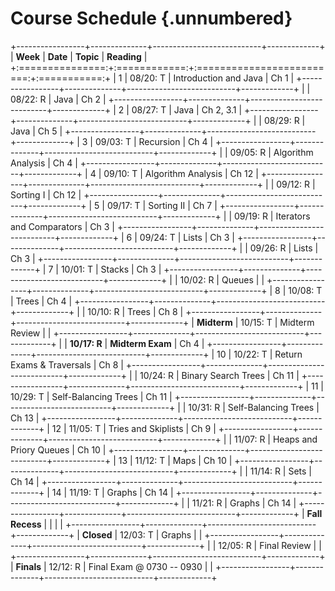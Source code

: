 # Course Schedule {.unnumbered}

+-----------------+--------------+---------------------------+-------------+
| **Week**        | **Date**     | **Topic**                 | **Reading** |
+:===============:+:============:+:=========================:+:===========:+
| 1               | 08/20: T     | Introduction and Java     | Ch 1        |
+-----------------+--------------+---------------------------+-------------+
|                 | 08/22: R     | Java                      | Ch 2        |
+-----------------+--------------+---------------------------+-------------+
| 2               | 08/27: T     | Java                      | Ch 2, 3.1   |
+-----------------+--------------+---------------------------+-------------+
|                 | 08/29: R     | Java                      | Ch 5        |
+-----------------+--------------+---------------------------+-------------+
| 3               | 09/03: T     | Recursion                 | Ch 4        |
+-----------------+--------------+---------------------------+-------------+
|                 | 09/05: R     | Algorithm Analysis        | Ch 4        |
+-----------------+--------------+---------------------------+-------------+
| 4               | 09/10: T     | Algorithm Analysis        | Ch 12       |
+-----------------+--------------+---------------------------+-------------+
|                 | 09/12: R     | Sorting I                 | Ch 12       |
+-----------------+--------------+---------------------------+-------------+
| 5               | 09/17: T     | Sorting II                | Ch 7        |
+-----------------+--------------+---------------------------+-------------+
|                 | 09/19: R     | Iterators and Comparators | Ch 3        |
+-----------------+--------------+---------------------------+-------------+
| 6               | 09/24: T     | Lists                     | Ch 3        |
+-----------------+--------------+---------------------------+-------------+
|                 | 09/26: R     | Lists                     | Ch 3        |
+-----------------+--------------+---------------------------+-------------+
| 7               | 10/01: T     | Stacks                    | Ch 3        |
+-----------------+--------------+---------------------------+-------------+
|                 | 10/02: R     | Queues                    |             |
+-----------------+--------------+---------------------------+-------------+
| 8               | 10/08: T     | Trees                     | Ch 4        |
+-----------------+--------------+---------------------------+-------------+
|                 | 10/10: R     | Trees                     | Ch 8        |
+-----------------+--------------+---------------------------+-------------+
| **Midterm**     | 10/15: T     | Midterm Review            |             |
+-----------------+--------------+---------------------------+-------------+
|                 | **10/17: R** | **Midterm Exam**          | Ch 4        |
+-----------------+--------------+---------------------------+-------------+
| 10              | 10/22: T     | Return Exams & Traversals | Ch 8        |
+-----------------+--------------+---------------------------+-------------+
|                 | 10/24: R     | Binary Search Trees       | Ch 11       |
+-----------------+--------------+---------------------------+-------------+
| 11              | 10/29: T     | Self-Balancing Trees      | Ch 11       |
+-----------------+--------------+---------------------------+-------------+
|                 | 10/31: R     | Self-Balancing Trees      | Ch 13       |
+-----------------+--------------+---------------------------+-------------+
| 12              | 11/05: T     | Tries and Skiplists       | Ch 9        |
+-----------------+--------------+---------------------------+-------------+
|                 | 11/07: R     | Heaps and Priory Queues   | Ch 10        |
+-----------------+--------------+---------------------------+-------------+
| 13              | 11/12: T     | Maps                      | Ch 10       |
+-----------------+--------------+---------------------------+-------------+
|                 | 11/14: R     | Sets                      | Ch 14       |
+-----------------+--------------+---------------------------+-------------+
| 14              | 11/19: T     | Graphs                    | Ch 14       |
+-----------------+--------------+---------------------------+-------------+
|                 | 11/21: R     | Graphs                    | Ch 14       |
+-----------------+--------------+---------------------------+-------------+
| **Fall Recess** |              |                           |             |
+-----------------+--------------+---------------------------+-------------+
| **Closed**      | 12/03: T     | Graphs                    |             |
+-----------------+--------------+---------------------------+-------------+
|                 | 12/05: R     | Final Review              |             |
+-----------------+--------------+---------------------------+-------------+
| **Finals**      | 12/12: R     | Final Exam @ 0730 -- 0930 |             |
+-----------------+--------------+---------------------------+-------------+
